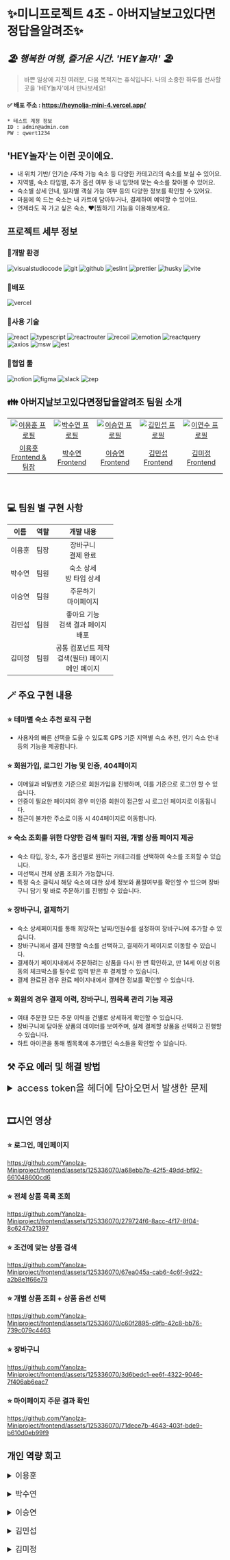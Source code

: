 # ✨미니프로젝트 4조 - 아버지날보고있다면정답을알려조✨

## _🏖️ 행복한 여행, 즐거운 시간. 'HEY놀자!' 🏖️_

> 바쁜 일상에 지친 여러분, 다음 목적지는 휴식입니다.
> 나의 소중한 하루를 선사할 곳을 'HEY놀자'에서 만나보세요!

#### ✅ 배포 주소 : https://heynolja-mini-4.vercel.app/

```
* 테스트 계정 정보
ID : admin@admin.com
PW : qwert1234
```

## 'HEY놀자'는 이런 곳이에요.

- 내 위치 기반/ 인기순 /주차 가능 숙소 등 다양한 카테고리의 숙소를 보실 수 있어요.
- 지역별, 숙소 타입별, 추가 옵션 여부 등 내 입맛에 맞는 숙소를 찾아볼 수 있어요.
- 숙소별 상세 안내, 일자별 객실 가능 여부 등의 다양한 정보를 확인할 수 있어요.
- 마음에 쏙 드는 숙소는 내 카트에 담아두거나, 결제하여 예약할 수 있어요.
- 언제라도 꼭 가고 싶은 숙소, ❤️[찜하기] 기능을 이용해보세요.

## 프로젝트 세부 정보

### 📍개발 환경

<img alt="visualstudiocode" src="https://img.shields.io/badge/visualstudiocode-007ACC.svg?&style=for-the-badge&logo=visualstudiocode&logoColor=white"/> <img alt="git" src="https://img.shields.io/badge/git-F05032.svg?&style=for-the-badge&logo=git&logoColor=white"/> <img alt="github" src="https://img.shields.io/badge/github-181717.svg?&style=for-the-badge&logo=github&logoColor=white"/> <img alt="eslint" src="https://img.shields.io/badge/eslint-58A616.svg?&style=for-the-badge&logo=eslint&logoColor=white"/> <img alt="prettier" src="https://img.shields.io/badge/prettier-F7B93E.svg?&style=for-the-badge&logo=prettier&logoColor=white"/> <img alt="husky" src="https://img.shields.io/badge/husky-FFE033.svg?&style=for-the-badge&logo=husky&logoColor=white"/> <img alt="vite" src="https://img.shields.io/badge/vite-646CFF.svg?&style=for-the-badge&logo=vite&logoColor=white"/>

### 📍배포

<img alt="vercel" src="https://img.shields.io/badge/vercel-1BB3A4.svg?&style=for-the-badge&logo=vercel&logoColor=white"/>

### 📍사용 기술

<img alt="react" src="https://img.shields.io/badge/react-61DAFB.svg?&style=for-the-badge&logo=react&logoColor=black"/> <img alt="typescript" src="https://img.shields.io/badge/typescript-3178C6.svg?&style=for-the-badge&logo=typescript&logoColor=white"/> <img alt="reactrouter" src="https://img.shields.io/badge/reactrouter-CA4245.svg?&style=for-the-badge&logo=reactrouter&logoColor=white"/> <img alt="recoil" src="https://img.shields.io/badge/recoil-3578E5.svg?&style=for-the-badge&logo=recoil&logoColor=white"/> <img alt="emotion" src="https://img.shields.io/badge/emotion-D26AC2.svg?&style=for-the-badge&logo=emotion&logoColor=white"/> <img alt="reactquery" src="https://img.shields.io/badge/reactquery-FF4154.svg?&style=for-the-badge&logo=reactquery&logoColor=white"/> <img alt="axios" src="https://img.shields.io/badge/axios-F9CB61.svg?&style=for-the-badge&logo=axios&logoColor=black"/> <img alt="msw" src="https://img.shields.io/badge/msw-9A8555.svg?&style=for-the-badge&logo=msw&logoColor=white"/> <img alt="jest" src="https://img.shields.io/badge/jest-C21325.svg?&style=for-the-badge&logo=jest&logoColor=white"/>

### 📍협업 툴

<img alt="notion" src="https://img.shields.io/badge/notion-E6E6E6.svg?&style=for-the-badge&logo=notion&logoColor=black"/> <img alt="figma" src="https://img.shields.io/badge/figma-F24E1E.svg?&style=for-the-badge&logo=figma&logoColor=white"/> <img alt="slack" src="https://img.shields.io/badge/slack-4608AD.svg?&style=for-the-badge&logo=slack&logoColor=white"/> <img alt="zep" src="https://img.shields.io/badge/zep-EC008C.svg?&style=for-the-badge&logo=zep&logoColor=white"/>

## 👪 아버지날보고있다면정답을알려조 팀원 소개

<table>
  <tr>
    <td align="center" width="150px">
      <a href="https://github.com/2YH02" target="_blank">
        <img src="https://avatars.githubusercontent.com/u/125336070?v=4" alt=
        "이용훈 프로필" />
      </a>
    </td>
    <td align="center" width="150px">
      <a href="https://github.com/suyeonnnnnnn" target="_blank">
        <img src="https://avatars.githubusercontent.com/u/92326949?v=4" alt="박수연 프로필" />
      </a>
    </td>
    <td align="center" width="150px">
      <a href="https://github.com/ewinkite" target="_blank">
        <img src="https://avatars.githubusercontent.com/u/139189610?v=4" alt="이승연 프로필" />
      </a>
    </td>
    </td>
    <td align="center" width="150px">
      <a href="https://github.com/LikeFireAndSky" target="_blank">
        <img src="https://avatars.githubusercontent.com/u/107862297?v=4"alt="김민섭 프로필" />
      </a>
    </td>
    <td align="center" width="150px">
      <a href="https://github.com/mysdpy30s" target="_blank">
        <img src="https://avatars.githubusercontent.com/u/137375435?v=4"alt="이연수 프로필" />
      </a>
    </td>
  </tr>
  <tr> 
    <td align="center">
      <a href="https://github.com/2YH02" target="_blank">
        이용훈<br />
        Frontend & 팀장
      </a>
    </td>
    <td align="center">
      <a href="https://github.com/suyeonnnnnnn" target="_blank">
        박수연<br />
        Frontend
      </a>
    </td>
    <td align="center">
      <a href="https://github.com/ewinkite" target="_blank">
        이승연<br />
        Frontend
      </a>
    </td>
    <td align="center">
      <a href="https://github.com/LikeFireAndSky" target="_blank">
        김민섭<br />
        Frontend
      </a>
    </td>
    <td align="center">
      <a href="https://github.com/mysdpy30s" target="_blank">
        김미정<br />
        Frontend
      </a>
    </td>
  </tr>
</table>
<br>

## 💻 팀원 별 구현 사항

|  이름  | 역할 |             <div align="center">개발 내용</div>              |
| :----: | :--: | :----------------------------------------------------------: |
| 이용훈 | 팀장 |                    장바구니</br>결제 완료                    |
| 박수연 | 팀원 |               숙소 상세</br>방 타입 상세</br>                |
| 이승연 | 팀원 |                주문하기</br> 마이페이지</br>                 |
| 김민섭 | 팀원 |        좋아요 기능 </br> 검색 결과 페이지 </br> 배포         |
| 김미정 | 팀원 | 공통 컴포넌트 제작 </br> 검색(필터) 페이지 </br> 메인 페이지 |

## 🪄 주요 구현 내용

### ⭐ 테마별 숙소 추천 로직 구현

- 사용자의 빠른 선택을 도울 수 있도록 GPS 기준 지역별 숙소 추천, 인기 숙소 안내 등의 기능을 제공합니다.

### ⭐ 회원가입, 로그인 기능 및 인증, 404페이지

- 이메일과 비밀번호 기준으로 회원가입을 진행하며, 이를 기준으로 로그인 할 수 있습니다.
- 인증이 필요한 페이지의 경우 미인증 회원이 접근할 시 로그인 페이지로 이동됩니다.
- 접근이 불가한 주소로 이동 시 404페이지로 이동합니다.

### ⭐ 숙소 조회를 위한 다양한 검색 필터 지원, 개별 상품 페이지 제공

- 숙소 타입, 장소, 추가 옵션별로 원하는 카테고리를 선택하여 숙소를 조회할 수 있습니다.
- 미선택시 전체 상품 조회가 가능합니다.
- 특정 숙소 클릭시 해당 숙소에 대한 상세 정보와 품절여부를 확인할 수 있으며 장바구니 담기 및 바로 주문하기를 진행할 수 있습니다.

### ⭐ 장바구니, 결제하기

- 숙소 상세페이지를 통해 희망하는 날짜/인원수를 설정하여 장바구니에 추가할 수 있습니다.
- 장바구니에서 결제 진행할 숙소를 선택하고, 결제하기 페이지로 이동할 수 있습니다.
- 결제하기 페이지내에서 주문하려는 상품을 다시 한 번 확인하고, 만 14세 이상 이용 동의 체크박스를 필수로 입력 받은 후 결제할 수 있습니다.
- 결제 완료된 경우 완료 페이지내에서 결제한 정보를 확인할 수 있습니다.

### ⭐ 회원의 경우 결제 이력, 장바구니, 찜목록 관리 기능 제공

- 여태 주문한 모든 주문 이력을 건별로 상세하게 확인할 수 있습니다.
- 장바구니에 담아둔 상품의 데이터를 보여주며, 실제 결제할 상품을 선택하고 진행할 수 있습니다.
- 하트 아이콘을 통해 찜목록에 추가했던 숙소들을 확인할 수 있습니다.

## ⚒️ 주요 에러 및 해결 방법

<details>
<summary style="font-size: 22px">access token을 헤더에 담아오면서 발생한 문제</summary>
<div markdown="1">
  
문제: 프로젝트에서 access token을 서버에서 http 헤더에 담아서 보내주는데 배포 환경에서 값을 인식 못하는 문제

해결: 헤더의 키값이 access*token 이라고 되어 있고, 배포 환경에서 nginx에서 헤더의 키값에 *(언더바)가 있으면 자동으로 제거하고 전달하면서 값을 제대로 못받아오는 거여서

이런식으로 작성되었던 코드를

```javascript
headers["access_token"];
```

배포 main브랜치에서 임시로 코드를 아래와 같이 바꿈

```javascript
headers["access-token"];
```

</div>
</details>

<br>

## 🎞️시연 영상

### ⭐ 로그인, 메인페이지

https://github.com/Yanolza-Miniproject/frontend/assets/125336070/a68ebb7b-42f5-49dd-bf92-661048600cd6

### ⭐ 전체 상품 목록 조회

https://github.com/Yanolza-Miniproject/frontend/assets/125336070/279724f6-8acc-4f17-8f04-8c6247a21397

### ⭐ 조건에 맞는 상품 검색

https://github.com/Yanolza-Miniproject/frontend/assets/125336070/67ea045a-cab6-4c6f-9d22-a2b8e1f66e79

### ⭐ 개별 상품 조회 + 상품 옵션 선택

https://github.com/Yanolza-Miniproject/frontend/assets/125336070/c60f2895-c9fb-42c8-bb76-739c079c4463

### ⭐ 장바구니

https://github.com/Yanolza-Miniproject/frontend/assets/125336070/3d6bedc1-ee6f-4322-9046-7f406ab6eac7

### ⭐ 마이페이지 주문 결과 확인

https://github.com/Yanolza-Miniproject/frontend/assets/125336070/71dece7b-4643-403f-bde9-b610d0eb99f9

## 개인 역량 회고

<details>
<summary style="font-size: 18px">이용훈</summary>
<div markdown="1">

- 느낀점
  - 백엔드 개발자와 처음 협업해보면서 프론트엔드, 백엔드 개발자가 같이 작성하는 API 문서에 대한 중요성이 크게 느껴졌습니다.
  - 처음 사용해보는 라이브러리를 팀원과 같이 공유하며 빠르게 공부해 나아갈 수 있어서 매우 좋았습니다.

</div>
</details>

<br>

<details>
<summary style="font-size: 18px">박수연</summary>
<div markdown="1">

- 느낀점

</div>
</details>

<br>

<details>
<summary style="font-size: 18px">이승연</summary>
<div markdown="1">

- 느낀점

</div>
</details>

<br>

<details>
<summary style="font-size: 18px">김민섭</summary>
<div markdown="1">

- 느낀점

</div>
</details>

<br>
<details>
<summary style="font-size: 18px">김미정</summary>
<div markdown="1">

- 느낀점

</div>
</details>

<br>
